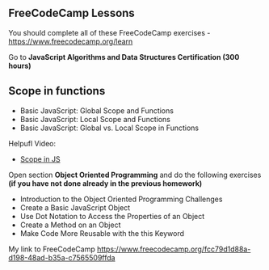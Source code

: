 ## FreeCodeCamp Lessons

You should complete all of these FreeCodeCamp exercises - https://www.freecodecamp.org/learn

Go to **JavaScript Algorithms and Data Structures Certification (300 hours)**

## Scope in functions

- Basic JavaScript: Global Scope and Functions
- Basic JavaScript: Local Scope and Functions
- Basic JavaScript: Global vs. Local Scope in Functions

Helpufl Video:

- [Scope in JS](https://www.youtube.com/watch?v=iJKkZA215tQ)

Open section **Object Oriented Programming** and do the following exercises **(if you have not done already in the previous homework)**

- Introduction to the Object Oriented Programming Challenges
- Create a Basic JavaScript Object
- Use Dot Notation to Access the Properties of an Object
- Create a Method on an Object
- Make Code More Reusable with the this Keyword

My link to FreeCodeCamp https://www.freecodecamp.org/fcc79d1d88a-d198-48ad-b35a-c7565509ffda
